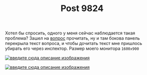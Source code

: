 ﻿---
title: "Post 9824"
se.owner.user_id: 212436
se.owner.display_name: "E1mir"
se.owner.link: "https://ru.meta.stackoverflow.com/users/212436/e1mir"
se.link: "https://ru.meta.stackoverflow.com/q/9824"
se.post_id: 9824
se.post_type: question
se.score: 2
---
<p>Хотел бы спросить, одного у меня сейчас наблюдается такая проблема? Зашел на <a href="https://ru.stackoverflow.com/questions/1054430/">вопрос</a> прочитать, ну и там бокова панель перекрыла текст вопроса, и чтобы дочитать текст мне пришлось убирать его через инспектор.
Размер моего монитора <code>1600x900</code></p>

<p><a href="https://i.stack.imgur.com/W12sg.png" rel="nofollow noreferrer"><img src="https://i.stack.imgur.com/W12sg.png" alt="введите сюда описание изображения"></a></p>

<p><a href="https://i.stack.imgur.com/BurN0.png" rel="nofollow noreferrer"><img src="https://i.stack.imgur.com/BurN0.png" alt="введите сюда описание изображения"></a></p>
